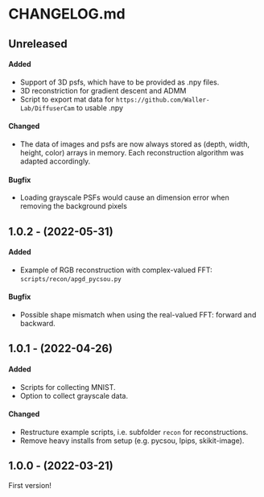 # CHANGELOG.md

## Unreleased

#### Added

- Support of 3D psfs, which have to be provided as .npy files.
- 3D reconstriction for gradient descent and ADMM
- Script to export mat data for `https://github.com/Waller-Lab/DiffuserCam` to usable .npy

#### Changed

- The data of images and psfs are now always stored as (depth, width, height, color) arrays in memory. Each reconstruction algorithm was adapted accordingly.

#### Bugfix

- Loading grayscale PSFs would cause an dimension error when removing the background pixels

## 1.0.2 - (2022-05-31)

#### Added

- Example of RGB reconstruction with complex-valued FFT: `scripts/recon/apgd_pycsou.py`

#### Bugfix

- Possible shape mismatch when using the real-valued FFT: forward and backward.

## 1.0.1 - (2022-04-26)

#### Added

- Scripts for collecting MNIST.
- Option to collect grayscale data.

#### Changed

- Restructure example scripts, i.e. subfolder `recon` for reconstructions.
- Remove heavy installs from setup (e.g. pycsou, lpips, skikit-image).


## 1.0.0 - (2022-03-21)

First version!
